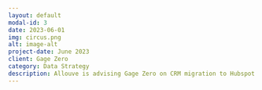 ```yaml
---
layout: default
modal-id: 3
date: 2023-06-01
img: circus.png
alt: image-alt
project-date: June 2023
client: Gage Zero
category: Data Strategy
description: Allouve is advising Gage Zero on CRM migration to Hubspot. We are helping them develop ways to continually identify high value clients for them to engage with.
---
```

